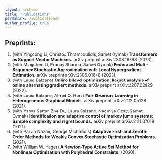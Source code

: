 ```yaml
---
layout: archive
title: "Publications"
permalink: /publications/
author_profile: true
---
```


<!-- {% if author.googlescholar %}
  You can also find my articles on <u><a href="{{author.googlescholar}}">my Google Scholar profile</a>.</u>
{% endif %}

{% include base_path %}

{% for post in site.publications reversed %}
  {% include archive-single.html %}
{% endfor %} -->

## Preprints: 

1. (with Yingcong Li, Christos Thrampoulidis, Samet Oymak) **Transformers as Support Vector Machines.** arXiv preprint arXiv:2308.16898 (2023).
2. (with Mingchen Li, Pranay Sharma, Samet Oymak) **Federated Multi-Sequence Stochastic Approximation with Local Hypergradient Estimation.** arXiv preprint arXiv:2306.01648 (2023).
3. (with Laura Balzano) **Online bilevel optimization: Regret analysis of online alternating gradient methods.** arXiv preprint arXiv:2207.02829 (2022).
4. (with Laura Balzano, Alfred O. Hero) **Fair Structure Learning in Heterogeneous Graphical Models.** arXiv preprint arXiv:2112.05128 (2021).
5. (with Yahya Sattar, Zhe Du, Laura Balzano, Necmiye Ozay, Samet Oymak) **Identification and adaptive control of markov jump systems: Sample complexity and regret bounds.** arXiv preprint arXiv:2111.07018 (2021).
6. (with Parvin Nazari, George Michailidis) **Adaptive First-and Zeroth-Order Methods for Weakly Convex Stochastic Optimization Problems.** (2021).
7. (with William W. Hager) **A Newton-Type Active Set Method for Nonlinear Optimization with Polyhedral Constraints.** (2020).

